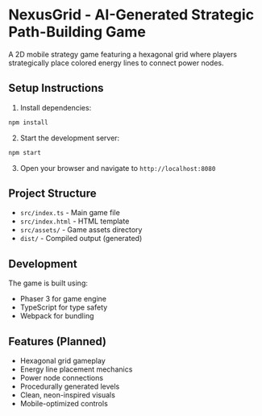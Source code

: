 # NexusGrid - AI-Generated Strategic Path-Building Game

A 2D mobile strategy game featuring a hexagonal grid where players strategically place colored energy lines to connect power nodes.

## Setup Instructions

1. Install dependencies:
```bash
npm install
```

2. Start the development server:
```bash
npm start
```

3. Open your browser and navigate to `http://localhost:8080`

## Project Structure

- `src/index.ts` - Main game file
- `src/index.html` - HTML template
- `src/assets/` - Game assets directory
- `dist/` - Compiled output (generated)

## Development

The game is built using:
- Phaser 3 for game engine
- TypeScript for type safety
- Webpack for bundling

## Features (Planned)

- Hexagonal grid gameplay
- Energy line placement mechanics
- Power node connections
- Procedurally generated levels
- Clean, neon-inspired visuals
- Mobile-optimized controls 